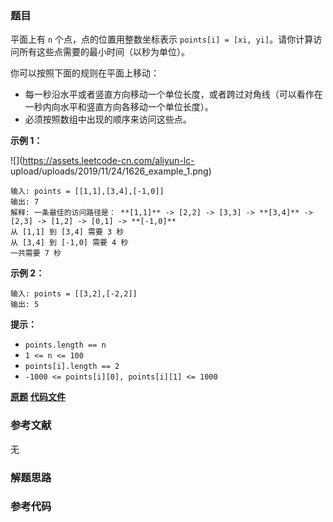 ### 题目
平面上有 `n` 个点，点的位置用整数坐标表示 `points[i] = [xi, yi]`。请你计算访问所有这些点需要的最小时间（以秒为单位）。

你可以按照下面的规则在平面上移动：

  * 每一秒沿水平或者竖直方向移动一个单位长度，或者跨过对角线（可以看作在一秒内向水平和竖直方向各移动一个单位长度）。
  * 必须按照数组中出现的顺序来访问这些点。



**示例 1：**

![](https://assets.leetcode-cn.com/aliyun-lc-
upload/uploads/2019/11/24/1626_example_1.png)

    
    
    输入: points = [[1,1],[3,4],[-1,0]]
    输出: 7
    解释: 一条最佳的访问路径是： **[1,1]** -> [2,2] -> [3,3] -> **[3,4]** -> [2,3] -> [1,2] -> [0,1] -> **[-1,0]**   
    从 [1,1] 到 [3,4] 需要 3 秒 
    从 [3,4] 到 [-1,0] 需要 4 秒
    一共需要 7 秒

**示例 2：**

    
    
    输入: points = [[3,2],[-2,2]]
    输出: 5
    



**提示：**

  * `points.length == n`
  * `1 <= n <= 100`
  * `points[i].length == 2`
  * `-1000 <= points[i][0], points[i][1] <= 1000`

 **[原题](https://leetcode-cn.com/problems/minimum-time-visiting-all-points/)**    **[代码文件]()**


### 参考文献
无

### 解题思路




### 参考代码

```go


```




